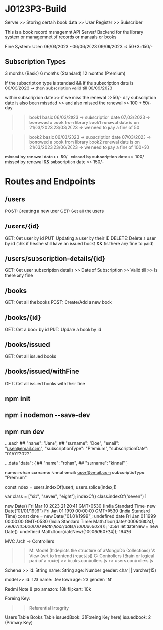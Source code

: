 # J0123P3-Build

Server  >> Storing certain book data
        >> User Register
        >> Subscriber


This is a book record managemnt API Server/ Backend for the library system or managemnet of records or manuals or books

Fine System:
User: 06/03/2023 - 06/06/2023
09/06/2023 => 50*3=150/-


## Subscription Types
3 months (Basic)
6 months (Standard)
12 months (Premium)

If the subscription type is standard && if the subscription date is 06/03/2023
=> then subscription valid till 06/09/2023

within subscription date >> if we miss the renewal >>50/- day
subscription date is also been missded >> and also missed the renewal >> 100 + 50/- day


>> book1
>> basic
>> 06/03/2023 -> subscription date
>> 07/03/2023 => borrowed a book from library
>> book1 renewal date is on 21/03/2023
>> 23/03/2023 => we need to pay a fine of 50


>> book2
>> basic
>> 06/03/2023 -> subscription date
>> 07/03/2023 => borrowed a book from library
>> book2 renewal date is on 21/03/2023
>> 23/06/2023 => we need to pay a fine of 100+50


missed by renewal date >> 50/-
missed by subscription date >> 100/-
missed by renewal && subscription date >> 150/-





# Routes and Endpoints

## /users
POST: Creating a new user
GET: Get all the users

## /users/{id}
GET: Get user by id
PUT: Updating a user by their ID
DELETE: Delete a user by id (chk if he/she still have an issued book) && (is there any fine to paid)

## /users/subscription-details/{id}
GET: Get user subscription details
        >> Date of Subscription
        >> Valid till
        >> Is there any fine

## /books
GET: Get all the books
POST: Create/Add a new book

## /books/{id}
GET: Get a book by id
PUT: Update a book by id

## /books/issued
GET: Get all issued books

## /books/issued/withFine
GET: Get all issued books with their fine




## npm init
## npm i nodemon --save-dev
## npm run dev



<!-- ... => Spread Operator -->
...each
     ## "name": "Jane",
     ## "surname": "Doe",
      "email": "user@email.com",
      "subscriptionType": "Premium",
      "subscriptionDate": "01/01/2022"


...data
  "data": {
    ## "name": "rohan",
    ## "surname": "kinnal"
  }

name: rohan
surname: kinnal
email: user@email.com
subscriptioType: "Premium"


  const index = users.indexOf(user);
  users.splice(index,1)


  var class = ["six", "seven", "eight"];
  indexOf()
  class.indexOf("seven")
  1



<!-- Jan 1 1970 UTC //MillSecs -->

  new Date()
Fri Mar 10 2023 21:20:41 GMT+0530 (India Standard Time)
new Date("01/01/1999")
Fri Jan 01 1999 00:00:00 GMT+0530 (India Standard Time)
const date = new Date("01/01/1999");
undefined
date
Fri Jan 01 1999 00:00:00 GMT+0530 (India Standard Time)
Math.floor(date/1000*60*60*24);
79067145600000
Math.floor(date/(1000*60*60*24));
10591
let dateNew = new Date();
undefined
Math.floor(dateNew/(1000*60*60*24));
19426



MVC Arch => Controllers
  >> M: Model (It depicts the structure of aMongoDb Collections)
  >> V: View (wrt to frontend (reactJs))
  >> C: Controllers (Brain or logical part of a route)
        >> books.controllers.js
        >> users.controllers.js



Schema >>
  id: String
  name: String
  age: Number
  gender: char || varchar(15)

model >>
  id: 123
  name: DevTown
  age: 23
  gender: 'M'


Redmi Note 8 pro
amazon: 18k
flipkart: 10k


Foreing Key:
>> Referential Integrity

Users Table                           Books Table
issuedBook: 3(Foreing Key here)       issuedbook: 2 (Primary Key)




<!--

router.get("/issued/by-user", (req, res) => {
  const usersWithTheIssuedBook = users.filter((each) => {
    if (each.issuedBook) return each;
  });
  const issuedBooks = [];

  usersWithTheIssuedBook.forEach((each) => {
    const book = books.find((book) => book.id === each.issuedBook);

    book.issuedBy = each.name;
    book.issuedDate = each.issuedDate;
    book.returnDate = each.returnDate;

    issuedBooks.push(book);
  });
  if (issuedBooks.length === 0) {
    return res.status(404).json({
      success: false,
      message: "No Book Have Been Issued Yet..",
    });
  }
  return res.status(200).json({
    success: true,
    message: "Users With The Issued Books...",
    data: issuedBooks,
  });
});

  -->